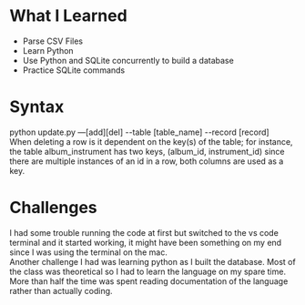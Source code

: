 # What I Learned
* Parse CSV Files
* Learn Python
* Use Python and SQLite concurrently to build a database
* Practice SQLite commands

# Syntax
python update.py —[add][del] --table [table_name] --record [record]  
When deleting a row is it dependent on the key(s) of the table; for instance,
the table album_instrument has two keys, (album_id, instrument_id)
since there are multiple instances of an id in a row, both columns
are used as a key.

# Challenges
I had some trouble running the code at first but switched to the vs code terminal
and it started working, it might have been something on my end since I was using 
the terminal on the mac.  
Another challenge I had was learning python as I built the database. Most of the 
class was theoretical so I had to learn the language on my spare time. More than 
half the time was spent reading documentation of the language rather than actually 
coding.

